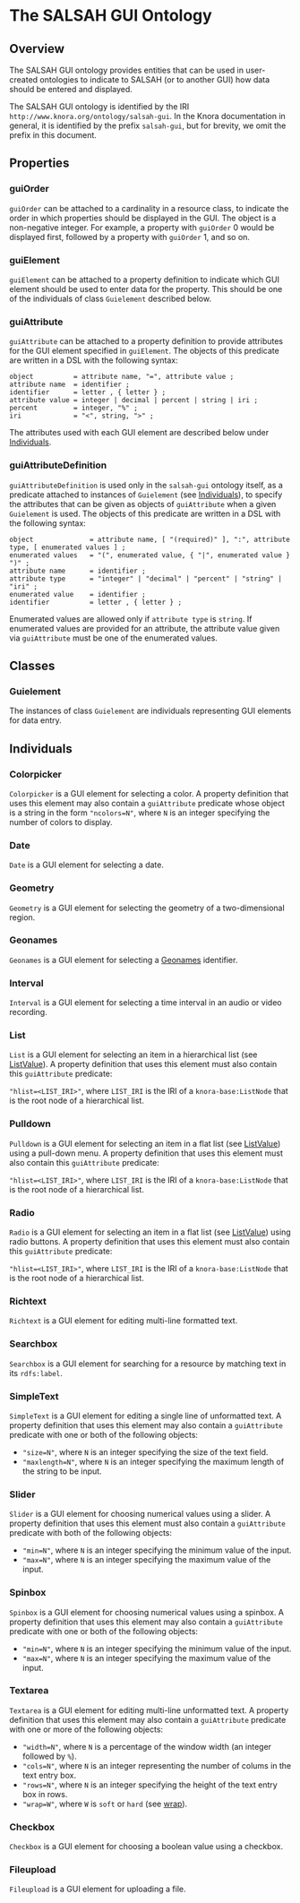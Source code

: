<!---
 * Copyright © 2021 - 2023 Swiss National Data and Service Center for the Humanities and/or DaSCH Service Platform contributors.
 * SPDX-License-Identifier: Apache-2.0
-->

# The SALSAH GUI Ontology

## Overview

The SALSAH GUI ontology provides entities that can be used in
user-created ontologies to indicate to SALSAH (or to another GUI)
how data should be entered and displayed.

The SALSAH GUI ontology is identified by the IRI
`http://www.knora.org/ontology/salsah-gui`. In the Knora documentation
in general, it is identified by the prefix `salsah-gui`, but for
brevity, we omit the prefix in this document.

## Properties

### guiOrder

`guiOrder` can be attached to a cardinality
in a resource class, to indicate the order in which properties
should be displayed in the GUI. The object is a non-negative
integer. For example, a property with `guiOrder` 0 would be
displayed first, followed by a property with `guiOrder` 1, and so
on.

### guiElement

`guiElement` can be attached to a property definition to indicate which
GUI element should be used to enter data for the property. This
should be one of the individuals of class `Guielement` described
below.

### guiAttribute

`guiAttribute` can be attached to a property definition to provide attributes for
the GUI element specified in `guiElement`. The objects of this
predicate are written in a DSL with the following syntax:

```ebnf
object          = attribute name, "=", attribute value ;
attribute name  = identifier ;
identifier      = letter , { letter } ;
attribute value = integer | decimal | percent | string | iri ;
percent         = integer, "%" ;
iri             = "<", string, ">" ;
```

The attributes used with each GUI element are described below under
[Individuals](#individuals).

### guiAttributeDefinition

`guiAttributeDefinition` is used only in the `salsah-gui` ontology itself, as a predicate
attached to instances of `Guielement` (see [Individuals](#individuals)),
to specify the attributes that can be given as objects of `guiAttribute` when a given
`Guielement` is used. The objects of this predicate are written in
a DSL with the following syntax:

```ebnf
object              = attribute name, [ "(required)" ], ":", attribute type, [ enumerated values ] ;
enumerated values   = "(", enumerated value, { "|", enumerated value } ")" ;
attribute name      = identifier ;
attribute type      = "integer" | "decimal" | "percent" | "string" | "iri" ;
enumerated value    = identifier ;
identifier          = letter , { letter } ;
```

Enumerated values are allowed only if `attribute type` is `string`.
If enumerated values are provided for an attribute, the attribute
value given via `guiAttribute` must be one of the enumerated values.

## Classes

### Guielement

The instances of class `Guielement` are individuals representing GUI
elements for data entry.

## Individuals

### Colorpicker

`Colorpicker` is a GUI element for selecting a color. A property definition that uses
this element may also contain a `guiAttribute` predicate whose
object is a string in the form `"ncolors=N"`, where `N` is an
integer specifying the number of colors to display.

### Date

`Date` is a GUI element for selecting a date.

### Geometry

`Geometry` is a GUI element for selecting the geometry of a two-dimensional
region.

### Geonames

`Geonames` is a GUI element for selecting a [Geonames](http://www.geonames.org/)
identifier.

### Interval

`Interval` is a GUI element for selecting a time interval in an audio or video
recording.

### List

`List` is a GUI element for selecting an item in a hierarchical list (see
[ListValue](knora-base.md#listvalue)). A property definition that
uses this element must also contain this `guiAttribute` predicate:

`"hlist=<LIST_IRI>"`, where `LIST_IRI` is the IRI of a
`knora-base:ListNode` that is the root node of a hierarchical list.

### Pulldown

`Pulldown` is a GUI element for selecting an item in a flat list (see
[ListValue](knora-base.md#listvalue)) using a pull-down menu. A
property definition that uses this element must also contain this
`guiAttribute` predicate:

`"hlist=<LIST_IRI>"`, where `LIST_IRI` is the IRI of a
`knora-base:ListNode` that is the root node of a hierarchical list.

### Radio

`Radio` is a GUI element for selecting an item in a flat list (see
[ListValue](knora-base.md#listvalue)) using radio buttons. A property
definition that uses this element must also contain this
`guiAttribute` predicate:

`"hlist=<LIST_IRI>"`, where `LIST_IRI` is the IRI of a
`knora-base:ListNode` that is the root node of a hierarchical list.

### Richtext

`Richtext` is a GUI element for editing multi-line formatted text.

### Searchbox

`Searchbox` is a GUI element for searching for a resource by matching text in its `rdfs:label`.

### SimpleText

`SimpleText` is a GUI element for editing a single line of unformatted text. A
property definition that uses this element may also contain a
`guiAttribute` predicate with one or both of the following objects:

- `"size=N"`, where `N` is an integer specifying the size of the
  text field.
- `"maxlength=N"`, where `N` is an integer specifying the maximum
  length of the string to be input.

### Slider

`Slider` is a GUI element for choosing numerical values using a slider. A
property definition that uses this element must also contain a
`guiAttribute` predicate with both of the following objects:

- `"min=N"`, where `N` is an integer specifying the minimum value
  of the input.
- `"max=N"`, where `N` is an integer specifying the maximum value
  of the input.

### Spinbox

`Spinbox` is a GUI element for choosing numerical values using a spinbox. A
property definition that uses this element may also contain a
`guiAttribute` predicate with one or both of the following objects:

- `"min=N"`, where `N` is an integer specifying the minimum value
  of the input.
- `"max=N"`, where `N` is an integer specifying the maximum value
  of the input.

### Textarea

`Textarea` is a GUI element for editing multi-line unformatted text. A property
definition that uses this element may also contain a `guiAttribute`
predicate with one or more of the following objects:

- `"width=N"`, where `N` is a percentage of the window width (an
  integer followed by `%`).
- `"cols=N"`, where `N` is an integer representing the number of
  colums in the text entry box.
- `"rows=N"`, where `N` is an integer specifying the height of the
  text entry box in rows.
- `"wrap=W"`, where `W` is `soft` or `hard` (see
  [wrap](https://www.w3.org/TR/html5/sec-forms.html#element-attrdef-textarea-wrap)).

### Checkbox

`Checkbox` is a GUI element for choosing a boolean value using a checkbox.

### Fileupload

`Fileupload` is a GUI element for uploading a file.
